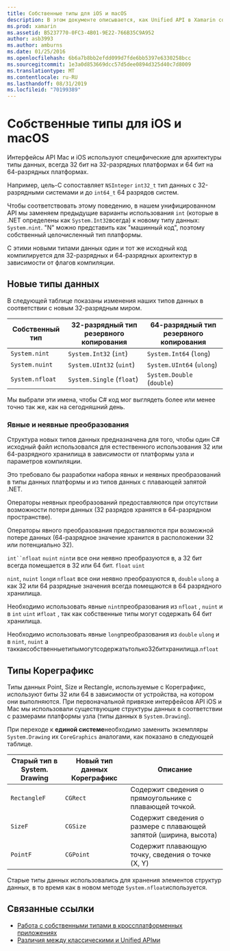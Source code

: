 ```yaml
---
title: Собственные типы для iOS и macOS
description: В этом документе описывается, как Unified API в Xamarin сопоставляет типы .NET с 32-разрядными и 64-разрядными машинными типами по мере необходимости на основе целевой архитектуры компиляции.
ms.prod: xamarin
ms.assetid: B5237770-0FC3-4B01-9E22-766B35C9A952
author: asb3993
ms.author: amburns
ms.date: 01/25/2016
ms.openlocfilehash: 6b6a7b8bb2efdd099d7fde6bb5397e6330258bcc
ms.sourcegitcommit: 1e3a0d853669dcc57d5dee0894d325d40c7d8009
ms.translationtype: MT
ms.contentlocale: ru-RU
ms.lasthandoff: 08/31/2019
ms.locfileid: "70199389"
---
```

# <a name="native-types-for-ios-and-macos"></a>Собственные типы для iOS и macOS

Интерфейсы API Mac и iOS используют специфические для архитектуры типы данных, всегда 32 бит на 32-разрядных платформах и 64 бит на 64-разрядных платформах.

Например, цель-C сопоставляет `NSInteger` `int32_t` тип данных с 32-разрядными системами и до `int64_t` 64 разрядов систем.

Чтобы соответствовать этому поведению, в нашем унифицированном API мы заменяем предыдущие варианты использования `int` (которые в .NET определены как `System.Int32`всегда) к новому типу данных: `System.nint`. "N" можно представить как "машинный код", поэтому собственный целочисленный тип платформы.

С этими новыми типами данных один и тот же исходный код компилируется для 32-разрядных и 64-разрядных архитектур в зависимости от флагов компиляции.

## <a name="new-data-types"></a>Новые типы данных

В следующей таблице показаны изменения наших типов данных в соответствии с новым 32-разрядным миром.

|Собственный тип|32-разрядный тип резервного копирования|64-разрядный тип резервного копирования|
|--- |--- |--- |
|`System.nint`|`System.Int32` (`int`)|`System.Int64` (`long`)|
|`System.nuint`|`System.UInt32` (`uint`)|`System.UInt64` (`ulong`)|
|`System.nfloat`|`System.Single` (`float`)|`System.Double` (`double`)|

Мы выбрали эти имена, чтобы C# код мог выглядеть более или менее точно так же, как на сегодняшний день.

### <a name="implicit-and-explicit-conversions"></a>Явные и неявные преобразования

Структура новых типов данных предназначена для того, чтобы один C# исходный файл использовался для естественного использования 32 или 64-разрядного хранилища в зависимости от платформы узла и параметров компиляции.

Это требовало бы разработки набора явных и неявных преобразований в типы данных платформы и из типов данных с плавающей запятой .NET.

Операторы неявных преобразований предоставляются при отсутствии возможности потери данных (32 разрядов хранятся в 64-разрядном пространстве).

Операторы явного преобразования предоставляются при возможной потере данных (64-разрядное значение хранится в расположении 32 или потенциально 32).

`int``nfloat` `nuint` `nint`и все они неявно преобразуются в, а 32 бит всегда помещается в 32 или 64 бит. `float` `uint`

`nint`, `nuint` `long`и `nfloat` все они неявно преобразуются в, `double` `ulong` а как 32 или 64 разрядные значения всегда помещаются в 64 разрядного хранилища.

Необходимо использовать явные `nint`преобразования из `nfloat` , `nuint` и в `int` `uint` и`float` , так как собственные типы могут содержать 64 бит хранилища.

Необходимо использовать явные `long`преобразования из `double` `ulong` и в `nint`, `nuint` а таккаксобственныетипымогутсодержатьтолько32битхранилища.`nfloat`

## <a name="coregraphics-types"></a>Типы Кореграфикс

Типы данных Point, Size и Rectangle, используемые с Кореграфикс, используют биты 32 или 64 в зависимости от устройства, на котором они выполняются.  При первоначальной привязке интерфейсов API iOS и Mac мы использовали существующие структуры данных в соответствии с размерами платформы узла (типы данных в `System.Drawing`).

При переходе к **единой системе**необходимо заменить экземпляры `System.Drawing` их `CoreGraphics` аналогами, как показано в следующей таблице.

|Старый тип в System. Drawing|Новый тип данных Кореграфикс|Описание|
|--- |--- |--- |
|`RectangleF`|`CGRect`|Содержит сведения о прямоугольнике с плавающей точкой.|
|`SizeF`|`CGSize`|Содержит сведения о размере с плавающей запятой (ширина, высота)|
|`PointF`|`CGPoint`|Содержит плавающую точку, сведения о точке (X, Y)|

Старые типы данных использовались для хранения элементов структур данных, в то время как в новом методе `System.nfloat`используется.

## <a name="related-links"></a>Связанные ссылки

- [Работа с собственными типами в кроссплатформенных приложениях](~/cross-platform/macios/native-types-cross-platform.md)
- [Различия между классическими и Unified APIми](https://github.com/xamarin/release-notes-archive/blob/master/release-notes/ios/api_changes/classic-vs-unified-8.6.0/index.md)
